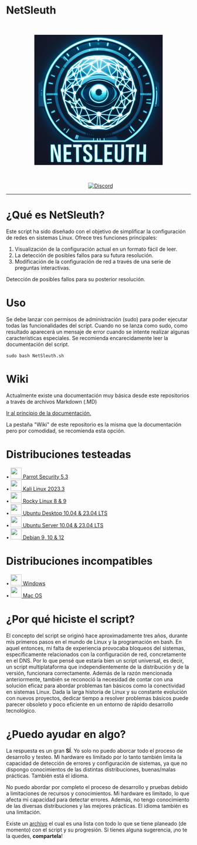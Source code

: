 # NetSleuth

<div align="center">
	<br />
	<p>
		<img src="/images/Logo.PNG" width="350" alt="discord.js" />
	</p>
	<br />
	<p>
		<a href=""><img src="https://img.shields.io/badge/bash-4.2%2B-blue.svg?style=flat-square&colorA=273133&colorB=purple" alt="" /></a>
		<a href=""><img src="https://img.shields.io/badge/version-1.0-blue.svg?style=flat-square&colorA=273133&colorB=0093ee" alt="" /></a>
		<a href=""><img src="https://img.shields.io/badge/license-GPL%20v3%2B-blue.svg?style=flat-square&colorA=273133&colorB=00db00" alt="" /></a>
    	<a href="https://discord.gg/wv35VBJrHM"><img src="https://img.shields.io/discord/1164646485372178504.svg?style=flat-square&colorA=273133&colorB=23a559&logo=discord&label=Server" alt="Discord" /></a>
	</p>
</div>


---


# ¿Qué es NetSleuth?


Este script ha sido diseñado con el objetivo de simplificar la configuración de redes en sistemas Linux. Ofrece tres funciones principales:

  1. Visualización de la configuración actual en un formato fácil de leer.
  2. La detección de posibles fallos para su futura resolución.
  3. Modificación de la configuración de red a través de una serie de preguntas interactivas.

Detección de posibles fallos para su posterior resolución.


# Uso

Se debe lanzar con permisos de administración (sudo) para poder ejecutar todas las funcionalidades del script.
Cuando no se lanza como sudo, como resultado aparecerá un mensaje de error cuando se intente realizar algunas características especiales.
Se recomienda encarecidamente leer la documentación del script.
```
sudo bash NetSleuth.sh
```


# Wiki

Actualmente existe una documentación muy básica desde este repositorios a través de archivos Markdown (.MD)

[Ir al principio de la documentación.](/docs/First-steps.MD)

La pestaña "Wiki" de este repositorio es la misma que la documentación pero por comodidad, se recomienda esta opción.


# Distribuciones testeadas

• <a href="https://parrotsec.org/"> <img src="https://upload.wikimedia.org/wikipedia/commons/4/45/Parrot_Logo.png" width="30" height="30"> Parrot Security 5.3</a><br>
• <a href="https://kali.org"> <img src="https://upload.wikimedia.org/wikipedia/commons/thumb/2/2b/Kali-dragon-icon.svg/2048px-Kali-dragon-icon.svg.png" width="30" height="30"> Kali Linux 2023.3</a><br>
• <a href="https://rockylinux.org/"> <img src="https://upload.wikimedia.org/wikipedia/commons/thumb/7/77/Rocky_Linux_logo.svg/4096px-Rocky_Linux_logo.svg.png" width="30" height="30"> Rocky Linux 8 & 9</a><br>
• <a href="https://ubuntu.com/download/desktop"> <img src="https://upload.wikimedia.org/wikipedia/commons/thumb/9/9e/UbuntuCoF.svg/2048px-UbuntuCoF.svg.png" width="30" height="30"> Ubuntu Desktop 10.04 & 23.04 LTS</a><br>
• <a href="https://ubuntu.com/download/server"> <img src="https://upload.wikimedia.org/wikipedia/commons/1/16/Ubuntu_and_Ubuntu_Server_Icon.png" width="30" height="30"> Ubuntu Server 10.04 & 23.04 LTS</a><br>
• <a href="https://www.debian.org"> <img src="https://upload.wikimedia.org/wikipedia/commons/thumb/6/66/Openlogo-debianV2.svg/410px-Openlogo-debianV2.svg.png" width="30" height="30"> Debian 9, 10 & 12</a><br>


# Distribuciones incompatibles
• <a href="https://www.microsoft.com/en-us/windows/?r=1"> <img src="https://seeklogo.com/images/W/windows-11-icon-logo-6C39629E45-seeklogo.com.png" width="30" height="30"> Windows</a><br>
• <a href="https://www.apple.com/es/mac/"> <img src="https://restoreprivacy.com/wp-content/uploads/2022/06/best-VPN-for-mac-OS.png" width="30" height="30"> Mac OS</a><br>


# ¿Por qué hiciste el script?


El concepto del script se originó hace aproximadamente tres años, durante mis primeros pasos en el mundo de Linux y la programación en bash. En aquel entonces, mi falta de experiencia provocaba bloqueos del sistemas, específicamente relacionados con la configuración de red, concretamente en el DNS. Por lo que pensé que estaría bien un script universal, es decir, un script multiplataforma que independientemente de la distribución y de la versión, funcionara correctamente.
Además de la razón mencionada anteriormente, también se reconoció la necesidad de contar con una solución eficaz para abordar problemas tan básicos como la conectividad en sistemas Linux. Dada la larga historia de Linux y su constante evolución con nuevos proyectos, dedicar tiempo a resolver problemas básicos puede parecer obsoleto y poco eficiente en un entorno de rápido desarrollo tecnológico.


# ¿Puedo ayudar en algo?

La respuesta es un gran **SÍ**. Yo solo no puedo aborcar todo el proceso de desarrollo y testeo. Mi hardware es limitado por lo tanto también limita la capacidad de detección de errores y configuración de sistemas, ya que no dispongo conocimientos de las distintas distribuciones, buenas/malas prácticas. También está el idioma.

No puedo abordar por completo el proceso de desarrollo y pruebas debido a limitaciones de recursos y conocimientos. Mi hardware es limitado, lo que afecta mi capacidad para detectar errores. Además, no tengo conocimiento de las diversas distribuciones y las mejores prácticas. El idioma también es una limitación.

Existe un [archivo](/TODO.MD) el cual es una lista con todo lo que se tiene planeado (de momento) con el script y su progresión. Si tienes alguna sugerencia, ¡no te la quedes, **compartela**!
